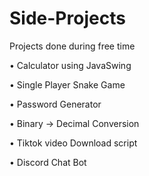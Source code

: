 # Side-Projects
Projects done during free time

• Calculator using JavaSwing 

• Single Player Snake Game

• Password Generator

• Binary -> Decimal Conversion

• Tiktok video Download script

• Discord Chat Bot

